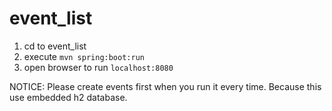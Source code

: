 # event_list

1. cd to event_list
2. execute `mvn spring:boot:run`
3. open browser to run `localhost:8080`

NOTICE: Please create events first when you run it every time.
        Because this use embedded h2 database.
